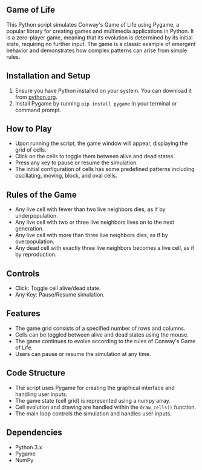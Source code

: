 ## Game of Life
This Python script simulates Conway's Game of Life using Pygame, a popular library for creating games and multimedia applications in Python. 
It is a zero-player game, meaning that its evolution is determined by its initial state, requiring no further input. The game is a classic example of emergent behavior and demonstrates how complex patterns can arise from simple rules.

## Installation and Setup
1. Ensure you have Python installed on your system. You can download it from [python.org](https://www.python.org/downloads/).
2. Install Pygame by running `pip install pygame` in your terminal or command prompt.

## How to Play
- Upon running the script, the game window will appear, displaying the grid of cells.
- Click on the cells to toggle them between alive and dead states.
- Press any key to pause or resume the simulation.
- The initial configuration of cells has some predefined patterns including oscillating, moving, block, and oval cells.

## Rules of the Game
- Any live cell with fewer than two live neighbors dies, as if by underpopulation.
- Any live cell with two or three live neighbors lives on to the next generation.
- Any live cell with more than three live neighbors dies, as if by overpopulation.
- Any dead cell with exactly three live neighbors becomes a live cell, as if by reproduction.

## Controls
- Click: Toggle cell alive/dead state.
- Any Key: Pause/Resume simulation.

## Features
- The game grid consists of a specified number of rows and columns.
- Cells can be toggled between alive and dead states using the mouse.
- The game continues to evolve according to the rules of Conway's Game of Life.
- Users can pause or resume the simulation at any time.

## Code Structure
- The script uses Pygame for creating the graphical interface and handling user inputs.
- The game state (cell grid) is represented using a numpy array.
- Cell evolution and drawing are handled within the `draw_cells()` function.
- The main loop controls the simulation and handles user inputs.

## Dependencies
- Python 3.x
- Pygame
- NumPy
